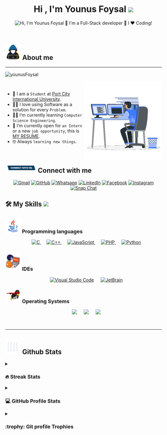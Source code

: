 <h1 align="center">Hi , I'm Younus Foysal <img src="https://media.giphy.com/media/hvRJCLFzcasrR4ia7z/giphy.gif" width="35"></h1>
<!-- <p align="center">
  <a href="https://github.com/DenverCoder1/readme-typing-svg"><img src="https://readme-typing-svg.herokuapp.com?font=Time+New+Roman&color=1CFF00&size=25&center=true&vCenter=true&width=600&height=100&lines=Web+Application+Security+Researcher;Computer+Science+and+Engineering+Student;Competitive+Programmer;Expert+on+Graphics+Design;PHP+and+Laravel+Developer;Python+Developer;Always+learning+new+things"></a>
</p> -->
<p align="center">
  <img src="https://github.com/younusFoysal/younusFoysal/blob/main/Images/banner.gif" alt="Hi, I'm Younus Foysal 👋 I'm a Full-Stack developer 🚀 I ❤️ Coding!">
</p>



<br>



	
## <picture> <img src = "https://github.com/younusFoysal/younusFoysal/blob/main/Images/about_me.gif?raw=true" width = 50px>  </picture> About me


---

<p align="left"> 
	<img src="https://komarev.com/ghpvc/?username=younusFoysal&label=Profile%20views&color=0e75b6&style=plastic" alt="younusFoysal" /> 
</p>
<picture> <img align="right" src="https://github.com/younusFoysal/younusFoysal/blob/main/Images/Right_Side.gif?raw=true" width = 250px></picture>

<br>

- :school: I am a `Student` at [Port City International University](https://younus-foysal.web.app/).
- :technologist: I love using Software as a solution for every `Problem`.
- :student: I’m currently learning `Computer Science Engineering`.
- :thinking: I’m currently open for `an Intern` or a new `job opportunity`, this is [MY RESUME](https://www.linkedin.com/in/younusfoysal/).
- :nerd_face: Always `learning new things`.

<br>




## <picture> <img src="https://github.com/younusFoysal/younusFoysal/blob/main/Images/Connect-with-me.gif?raw=true" width="100px"> </picture> Connect with me
<p align="center">
	<a href="mailto:younus.faysal@gmail.com"><img img src="https://img.shields.io/badge/gmail-%23EA4335.svg?style=plastic&logo=gmail&logoColor=white" alt="Gmail"/></a>
	<a href="https://github.com/younusFoysal"><img src="https://img.shields.io/badge/github-%23181717.svg?style=plastic&logo=github&logoColor=white" alt="GitHub"/></a>
	<a href="https://wa.me/8801600373716"><img src="https://img.shields.io/badge/whatsapp-%2325D366.svg?style=plastic&logo=whatsapp&logoColor=white" alt="Whatsapp"/></a>
	<a href="https://www.linkedin.com/in/younusfoysal"><img src="https://img.shields.io/badge/linkedin-%230A66C2.svg?style=plastic&logo=linkedin&logoColor=white" alt="LinkedIn"/></a>
	<a href="https://www.facebook.com/0xfoysal"><img src="https://img.shields.io/badge/facebook-%231877F2.svg?style=plastic&logo=facebook&logoColor=white" alt="Facebook"/></a>
	<a href="https://www.instagram.com/0xfoysal/"><img src="https://img.shields.io/badge/instagram-%23E4405F.svg?style=plastic&logo=instagram&logoColor=white" alt="Instagram"/></a>
	<a href="https://msng.link/o/?younusfoysal"><img src="https://img.shields.io/badge/snapchat-%23FFFC00.svg?style=plastic&logo=snapchat&logoColor=black" alt="Snap Chat"/></a>
</p>



## 🛠️ My Skills <img src = "https://media2.giphy.com/media/QssGEmpkyEOhBCb7e1/giphy.gif?cid=ecf05e47a0n3gi1bfqntqmob8g9aid1oyj2wr3ds3mg700bl&rid=giphy.gif" width = 32px>

### <picture> <img src = "https://github.com/younusFoysal/younusFoysal/blob/main/Images/Programming_Languages.gif?raw=true" width = 50px>  </picture> Programming languages

<p align="center"> 
  &emsp; 
  <a href="https://www.cprogramming.com/" target="_blank"> 
    <img alt="C" src="https://img.shields.io/badge/C%20-%232370ED.svg?style=plastic&logo=c&logoColor=white">
  </a> 
  &emsp;
  <a href="https://www.w3schools.com/cpp/" target="_blank"> 
    <img alt="C++" src="https://img.shields.io/badge/C++%20-%2300599C.svg?style=plastic&logo=c%2B%2B&logoColor=white">
  </a> 
  &emsp;
  <a href="https://developer.mozilla.org/en-US/docs/Web/JavaScript" target="_blank"> 
     <img alt="JavaScript" src="https://img.shields.io/badge/JavaScript%20-%23F7DF1E.svg?style=plastic&logo=javascript&logoColor=black">
   </a>
  &emsp;
  <a href="https://www.php.net/" target="_blank"> 
    <img alt="PHP" src="https://img.shields.io/badge/PHP-%23007396.svg?style=plastic&logo=php&logoColor=white">
  </a>
  &emsp;
   <a href="https://www.python.org" target="_blank">
    <img alt="Python" src="https://img.shields.io/badge/Python%20-%2314354C.svg?style=plastic&logo=python&logoColor=white">
  </a>
</p>



 ### <picture> <img src = "https://github.com/younusFoysal/younusFoysal/blob/main/Images/IDEs.gif?raw=true" width = 50px>  </picture> IDEs
 
<p align="center">
  &emsp;
    <a href="#"><img alt="Visual Studio Code" src="https://img.shields.io/badge/Visual%20Studio%20Code-0078d7.svg?style=plastic&logo=visual-studio-code&logoColor=white"></a>
  &emsp;
    <a href="#"><img alt="JetBrain" src="https://img.shields.io/badge/jetbrains-%23000000.svg?style=plastic&logo=jetbrains&logoColor=white" /></a>
</p>


 ### <picture> <img src = "https://github.com/younusFoysal/younusFoysal/blob/main/Images/OS.gif?raw=true" width = 50px>  </picture> Operating Systems
 
<p align="center">
  &emsp;
    <a href="#"><img src="https://img.shields.io/badge/Linux-FCC624?style=plastic&logo=linux&logoColor=black"></a>
  &emsp;
    <a href="#"><img src="https://img.shields.io/badge/Ubuntu-E95420?style=plastic&logo=ubuntu&logoColor=white"></a>
  &emsp;
    <a href="#"><img src="https://img.shields.io/badge/Windows-0078D6?style=plastic&logo=windows&logoColor=white"></a>	  
</p>

<br> 

---

## <picture> <img src = "https://github.com/younusFoysal/younusFoysal/blob/main/Images/Statistics.gif?raw=true" width = 50px>  </picture> Github Stats

<details><summary><h3> 🔥 Streak Stats</h3></summary>

----	

<p align="center"><img src="https://github-readme-streak-stats.herokuapp.com/?user=younusFoysal&theme=tokyonight_duo" alt="younusFoysal" /></p>

</details>
  
<details><summary><h3>💻 GitHub Profile Stats</h3></summary>

----
	
<p align="center">
    <a href="https://github.com/anuraghazra/github-readme-stats">
	    <img alt="younusFoysal's Github Stats" src="https://github-readme-stats.vercel.app/api?username=younusFoysal&show_icons=true&count_private=true&locale=en&theme=tokyonight&layout=compact" height="230px"/></a>
	  <img src="https://github-readme-stats.vercel.app/api/top-langs?username=younusFoysal&langs_count=10&show_icons=true&locale=en&theme=tokyonight" alt="younusFoysal" height="230px"/>
<br/>

  <b>Note:</b> Top languages is only a metric of the languages my public code consists of and doesn't reflect experience or skill level.
  </p>
</details>


<details><summary> <h3> :trophy: Git profile Trophies </h3></summary>

----
	
<p align="center"> <a href="https://github.com/ryo-ma/github-profile-trophy"><img src="https://github-profile-trophy.vercel.app/?username=younusFoysal&layout=compact&theme=tokyonight&column=4&margin-w=15&margin-h=15" alt="younusFoysal" /></a> </p>
	
</details>
	
